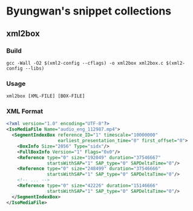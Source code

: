# Byungwan's snippet collections

## xml2box

### Build

    gcc -Wall -O2 $(xml2-config --cflags) -o xml2box xml2box.c $(xml2-config --libs)

### Usage

    xml2box [XML-FILE] [BOX-FILE]

### XML Format

```xml
<?xml version="1.0" encoding="UTF-8"?>
<IsoMediaFile Name="audio_eng_112987.mp4">
  <SegmentIndexBox reference_ID="1" timescale="10000000"
                   earliest_presentation_time="0" first_offset="0">
    <BoxInfo Size="2056" Type="sidx"/>
    <FullBoxInfo Version="1" Flags="0x0"/>
    <Reference type="0" size="192049" duration="37546667"
               startsWithSAP="1" SAP_type="0" SAPDeltaTime="0"/>
    <Reference type="0" size="248499" duration="37546666"
               startsWithSAP="1" SAP_type="0" SAPDeltaTime="0"/>
    <!-- ... -->
    <Reference type="0" size="42226" duration="15146666"
               startsWithSAP="1" SAP_type="0" SAPDeltaTime="0"/>
  </SegmentIndexBox>
</IsoMediaFile>
```
